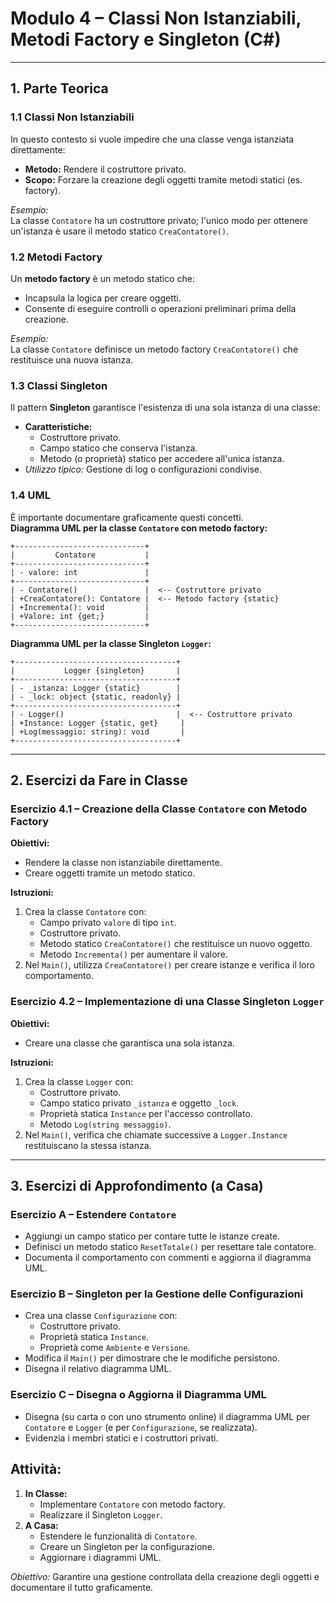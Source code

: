 # Modulo 4 – Classi Non Istanziabili, Metodi Factory e Singleton (C#)

---

## 1. Parte Teorica

### 1.1 Classi Non Istanziabili
In questo contesto si vuole impedire che una classe venga istanziata direttamente:
- **Metodo:** Rendere il costruttore privato.
- **Scopo:** Forzare la creazione degli oggetti tramite metodi statici (es. factory).

*Esempio:*  
La classe `Contatore` ha un costruttore privato; l'unico modo per ottenere un'istanza è usare il metodo statico `CreaContatore()`.

### 1.2 Metodi Factory
Un **metodo factory** è un metodo statico che:
- Incapsula la logica per creare oggetti.
- Consente di eseguire controlli o operazioni preliminari prima della creazione.

*Esempio:*  
La classe `Contatore` definisce un metodo factory `CreaContatore()` che restituisce una nuova istanza.

### 1.3 Classi Singleton
Il pattern **Singleton** garantisce l'esistenza di una sola istanza di una classe:
- **Caratteristiche:**
  - Costruttore privato.
  - Campo statico che conserva l'istanza.
  - Metodo (o proprietà) statico per accedere all'unica istanza.
- *Utilizzo tipico:* Gestione di log o configurazioni condivise.

### 1.4 UML
È importante documentare graficamente questi concetti.  
**Diagramma UML per la classe `Contatore` con metodo factory:**

```
+-----------------------------+
|         Contatore           |
+-----------------------------+
| - valore: int               |
+-----------------------------+
| - Contatore()               |  <-- Costruttore privato
| +CreaContatore(): Contatore |  <-- Metodo factory {static}
| +Incrementa(): void         |
| +Valore: int {get;}         |
+-----------------------------+
```

**Diagramma UML per la classe Singleton `Logger`:**

```
+------------------------------------+
|           Logger {singleton}       |
+------------------------------------+
| - _istanza: Logger {static}        |
| - _lock: object {static, readonly} |
+------------------------------------+
| - Logger()                         |  <-- Costruttore privato
| +Instance: Logger {static, get}     |
| +Log(messaggio: string): void       |
+------------------------------------+
```

---

## 2. Esercizi da Fare in Classe

### Esercizio 4.1 – Creazione della Classe `Contatore` con Metodo Factory
**Obiettivi:**  
- Rendere la classe non istanziabile direttamente.
- Creare oggetti tramite un metodo statico.

**Istruzioni:**
1. Crea la classe `Contatore` con:
   - Campo privato `valore` di tipo `int`.
   - Costruttore privato.
   - Metodo statico `CreaContatore()` che restituisce un nuovo oggetto.
   - Metodo `Incrementa()` per aumentare il valore.
2. Nel `Main()`, utilizza `CreaContatore()` per creare istanze e verifica il loro comportamento.

### Esercizio 4.2 – Implementazione di una Classe Singleton `Logger`
**Obiettivi:**  
- Creare una classe che garantisca una sola istanza.

**Istruzioni:**
1. Crea la classe `Logger` con:
   - Costruttore privato.
   - Campo statico privato `_istanza` e oggetto `_lock`.
   - Proprietà statica `Instance` per l'accesso controllato.
   - Metodo `Log(string messaggio)`.
2. Nel `Main()`, verifica che chiamate successive a `Logger.Instance` restituiscano la stessa istanza.

---

## 3. Esercizi di Approfondimento (a Casa)

### Esercizio A – Estendere `Contatore`
- Aggiungi un campo statico per contare tutte le istanze create.
- Definisci un metodo statico `ResetTotale()` per resettare tale contatore.
- Documenta il comportamento con commenti e aggiorna il diagramma UML.

### Esercizio B – Singleton per la Gestione delle Configurazioni
- Crea una classe `Configurazione` con:
  - Costruttore privato.
  - Proprietà statica `Instance`.
  - Proprietà come `Ambiente` e `Versione`.
- Modifica il `Main()` per dimostrare che le modifiche persistono.
- Disegna il relativo diagramma UML.

### Esercizio C – Disegna o Aggiorna il Diagramma UML
- Disegna (su carta o con uno strumento online) il diagramma UML per `Contatore` e `Logger` (e per `Configurazione`, se realizzata).
- Evidenzia i membri statici e i costruttori privati.

## Attività:
1. **In Classe:**  
   - Implementare `Contatore` con metodo factory.  
   - Realizzare il Singleton `Logger`.
2. **A Casa:**  
   - Estendere le funzionalità di `Contatore`.  
   - Creare un Singleton per la configurazione.  
   - Aggiornare i diagrammi UML.

*Obiettivo:* Garantire una gestione controllata della creazione degli oggetti e documentare il tutto graficamente.
